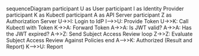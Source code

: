 sequenceDiagram
    participant U as User
    participant I as Identity Provider
    participant K as Kubectl
    participant A as API Server
    participant Z as Authorization Server
    U->>I: Login to IdP
    I-->>U: Provide Token
    U->>K: Call Kubectl with Token
    K->>A: Forward Token
    A->>A: Is JWT valid?
    A->>A: Has the JWT expired?
    A->>Z: Send Subject Access Review
    loop 
        Z->>Z: Evaluate Subject Access Review Against Policies
    end
    A-->>K: Authorized (Result and Report)
    K-->>U: Report
